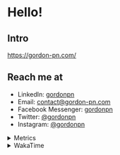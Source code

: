 # Hello!

## Intro

<https://gordon-pn.com/>

## Reach me at

- LinkedIn: [gordonpn](https://www.linkedin.com/in/gordonpn/)
- Email: [contact@gordon-pn.com](mailto:contact@gordon-pn.com)
- Facebook Messenger: [gordonpn](https://www.messenger.com/t/Gordonpn)
- Twitter: [@gordonpn](https://twitter.com/Gordonpn)
- Instagram: [@gordonpn](https://www.instagram.com/gordonpn/)

<details>
  <summary>Metrics</summary>

  <img align="center" src="https://github.com/gordonpn/gordonpn/blob/master/github-metrics.svg" alt="GitHub Metrics">

</details>

<details>
  <summary>WakaTime</summary>

  <!--START_SECTION:waka-->
📊 **This Week I Spent My Time On** 

```text
💬 Programming Languages: 
Other                    17 hrs 45 mins      ████████████████░░░░░░░░░   62.13 % 
JSON                     2 hrs 34 mins       ██░░░░░░░░░░░░░░░░░░░░░░░   08.98 % 
TypeScript               2 hrs 31 mins       ██░░░░░░░░░░░░░░░░░░░░░░░   08.82 % 
XML                      2 hrs 28 mins       ██░░░░░░░░░░░░░░░░░░░░░░░   08.68 % 
Brazil Dependency Config 2 hrs 6 mins        ██░░░░░░░░░░░░░░░░░░░░░░░   07.38 % 

🔥 Editors: 
Chrome                   15 hrs 31 mins      ██████████████░░░░░░░░░░░   54.30 % 
Slack                    4 hrs 10 mins       ████░░░░░░░░░░░░░░░░░░░░░   14.61 % 
iTerm2                   4 hrs 7 mins        ████░░░░░░░░░░░░░░░░░░░░░   14.40 % 
VS Code                  1 hr 34 mins        █░░░░░░░░░░░░░░░░░░░░░░░░   05.53 % 
IntelliJ IDEA            1 hr 21 mins        █░░░░░░░░░░░░░░░░░░░░░░░░   04.75 % 
```


 Last Updated on 22/04/2025 16:28:51 UTC
<!--END_SECTION:waka-->
</details>
